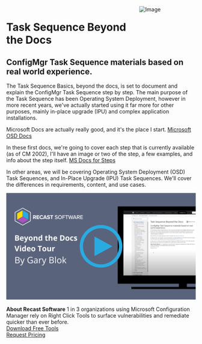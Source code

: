 <img style="float: right;" src="https://docs.recastsoftware.com/media/Recast-Logo-Dark_Horizontal_nav.png"  alt="Image" height="43" width="150">

# Task Sequence Beyond the Docs

## ConfigMgr Task Sequence materials based on real world experience.

The Task Sequence Basics, beyond the docs, is set to document and explain the ConfigMgr Task Sequence step by step.  The main purpose of the Task Sequence has been Operating System Deployment, however in more recent years, we've actually started using it far more for other purposes, mainly in-place upgrade (IPU) and complex application installations.

Microsoft Docs are actually really good, and it's the place I start.
[Microsoft OSD Docs](https://docs.microsoft.com/en-us/mem/configmgr/osd/)

In these first docs, we're going to cover each step that is currently available (as of CM 2002), I'll have an image or two of the step, a few examples, and info about the step itself.
[MS Docs for Steps](https://docs.microsoft.com/en-us/mem/configmgr/osd/understand/task-sequence-steps)

In other areas, we will be covering Operating System Deployment (OSD) Task Sequences, and In-Place Upgrade (IPU) Task Sequences.  We'll cover the differences in requirements, content, and use cases.

[![Beyond-The-Docs-Video-Tour](media/Beyond-The-Docs-Video-Tour.png)](https://www.youtube.com/watch?v=Rqk6OzE1L1Q&amp;feature=youtu.be)

**About Recast Software**
1 in 3 organizations using Microsoft Configuration Manager rely on Right Click Tools to surface vulnerabilities and remediate quicker than ever before.  
[Download Free Tools](https://www.recastsoftware.com/?utm_source=cmdocs&utm_medium=referral&utm_campaign=cmdocs#formarea)  
[Request Pricing](https://www.recastsoftware.com/pricing?utm_source=cmdocs&utm_medium=referral&utm_campaign=cmdocs)
